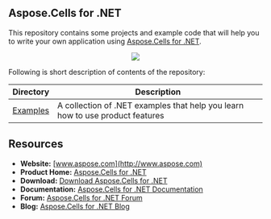 ## Aspose.Cells for .NET

This repository contains some projects and example code that will help you to write your own application using [Aspose.Cells for .NET](http://www.aspose.com/.net/excel-component.aspx).

<p align="center">
  <a title="Download ZIP" href="https://github.com/asposecells/Aspose_Cells_NET/archive/master.zip">
    <img src="http://i.imgur.com/hwNhrGZ.png" />
  </a>
</p>

Following is short description of contents of the repository:

Directory | Description
--------- | -----------
[Examples](Examples)  | A collection of .NET examples that help you learn how to use product features


## Resources

* **Website:** [www.aspose.com](http://www.aspose.com)
* **Product Home:** [Aspose.Cells for .NET](http://www.aspose.com/.net/excel-component.aspx)
* **Download:** [Download Aspose.Cells for .NET](http://www.aspose.com/community/files/51/.net-components/aspose.cells-for-.net/default.aspx)
* **Documentation:** [Aspose.Cells for .NET Documentation](http://www.aspose.com/docs/display/cellsnet/Home)
* **Forum:** [Aspose.Cells for .NET Forum](http://www.aspose.com/community/forums/aspose.cells-product-family/19/showforum.aspx)
* **Blog:** [Aspose.Cells for .NET Blog](http://www.aspose.com/blogs/aspose-products/aspose-cells-product-family.html)
